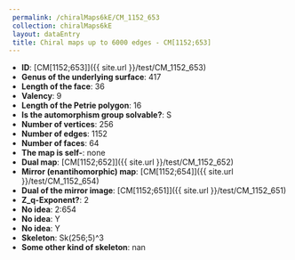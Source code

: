 ```yaml
--- 
 permalink: /chiralMaps6kE/CM_1152_653 
 collection: chiralMaps6kE
 layout: dataEntry
 title: Chiral maps up to 6000 edges - CM[1152;653]
---
```


- **ID**: [CM[1152;653]]({{ site.url }}/test/CM_1152_653)
- **Genus of the underlying surface**: 417
- **Length of the face**: 36
- **Valency**: 9
- **Length of the Petrie polygon**: 16
- **Is the automorphism group solvable?**: S
- **Number of vertices**: 256
- **Number of edges**: 1152
- **Number of faces**: 64
- **The map is self-**: none
- **Dual map**: [CM[1152;652]]({{ site.url }}/test/CM_1152_652)
- **Mirror (enantihomorphic) map**: [CM[1152;654]]({{ site.url }}/test/CM_1152_654)
- **Dual of the mirror image**: [CM[1152;651]]({{ site.url }}/test/CM_1152_651)
- **Z_q-Exponent?**: 2
- **No idea**:  2:654
- **No idea**: Y
- **No idea**: Y
- **Skeleton**: Sk(256;5)^3
- **Some other kind of skeleton**: nan
